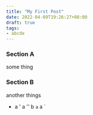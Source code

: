 ```yaml
---
title: "My First Post"
date: 2022-04-09T19:26:27+08:00
draft: true
tags:
- abcde
---
```


### Section A
some thing

### Section B
another things
- a
' a
'' b
` a
` a `
